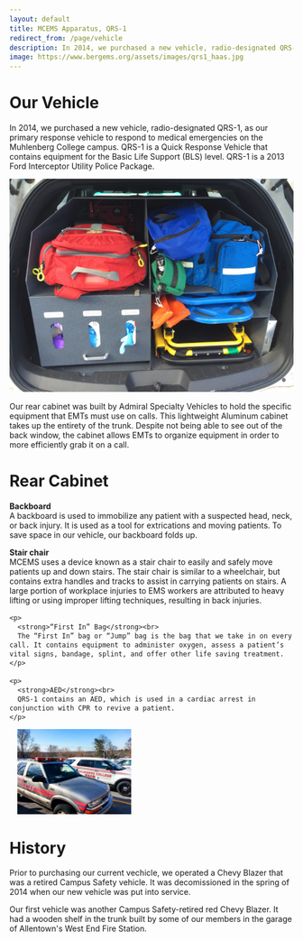 ```yaml
---
layout: default
title: MCEMS Apparatus, QRS-1
redirect_from: /page/vehicle
description: In 2014, we purchased a new vehicle, radio-designated QRS-1, as our primary response vehicle to respond to medical emergencies on the Muhlenberg College campus. QRS-1 is a Quick Response Vehicle that contains equipment for the Basic Life Support (BLS) level. QRS-1 is a 2013 Ford Interceptor Utility Police Package.
image: https://www.bergems.org/assets/images/qrs1_haas.jpg
---
```


Our Vehicle
===========

In 2014, we purchased a new vehicle, radio-designated QRS-1, as our primary response vehicle to respond to medical emergencies on the Muhlenberg College campus. QRS-1 is a Quick Response Vehicle that contains equipment for the Basic Life Support (BLS) level. QRS-1 is a 2013 Ford Interceptor Utility Police Package.

<div class="row">
  <div class="col-md-6">
    <div class="thumbnail">
      <img src="/assets/images/rear_cabinet.jpg">
      <div class="caption">
        <p>Our rear cabinet was built by Admiral Specialty Vehicles to hold the specific equipment that EMTs must use on calls. This lightweight Aluminum cabinet takes up the entirety of the trunk. Despite not being able to see out of the back window, the cabinet allows EMTs to organize equipment in order to more efficiently grab it on a call.</p>
      </div>
    </div>
  </div>
  <div class="col-md-6">
    <h1>Rear Cabinet</h1>
    <p>
      <strong>Backboard</strong><br>
      A backboard is used to immobilize any patient with a suspected head, neck, or back injury. It is used as a tool for extrications and moving patients. To save space in our vehicle, our backboard folds up.
    </p>
    <p>
      <strong>Stair chair</strong><br>
      MCEMS uses a device known as a stair chair to easily and safely move patients up and down stairs. The stair chair is similar to a wheelchair, but contains extra handles and tracks to assist in carrying patients on stairs. A large portion of workplace injuries to EMS workers are attributed to heavy lifting or using improper lifting techniques, resulting in back injuries.
    </p>

    <p>
      <strong>“First In” Bag</strong><br>
      The “First In” bag or “Jump” bag is the bag that we take in on every call. It contains equipment to administer oxygen, assess a patient’s vital signs, bandage, splint, and offer other life saving treatment.
    </p>

    <p>
      <strong>AED</strong><br>
      QRS-1 contains an AED, which is used in a cardiac arrest in conjunction with CPR to revive a patient.
    </p>
  </div>
</div>

<div class="pull-right" style="max-width:40%;margin:1em;">
  <div class="thumbnail">
    <img src="/assets/images/qrs1_new_and_old.jpg">
  </div>
</div>

History
=======

Prior to purchasing our current vechicle, we operated a Chevy Blazer that was a retired Campus Safety vehicle. It was decomissioned in the spring of 2014 when our new vehicle was put into service.

Our first vehicle was another Campus Safety-retired red Chevy Blazer. It had a wooden shelf in the trunk built by some of our members in the garage of Allentown's West End Fire Station.
